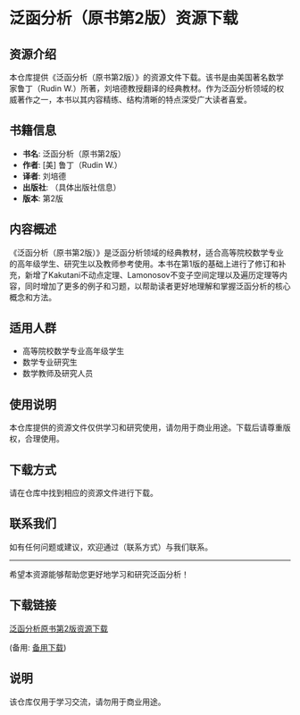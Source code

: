 # 泛函分析（原书第2版）资源下载

## 资源介绍

本仓库提供《泛函分析（原书第2版）》的资源文件下载。该书是由美国著名数学家鲁丁（Rudin W.）所著，刘培德教授翻译的经典教材。作为泛函分析领域的权威著作之一，本书以其内容精练、结构清晰的特点深受广大读者喜爱。

## 书籍信息

- **书名**: 泛函分析（原书第2版）
- **作者**: [美] 鲁丁（Rudin W.）
- **译者**: 刘培德
- **出版社**: （具体出版社信息）
- **版本**: 第2版

## 内容概述

《泛函分析（原书第2版）》是泛函分析领域的经典教材，适合高等院校数学专业的高年级学生、研究生以及教师参考使用。本书在第1版的基础上进行了修订和补充，新增了Kakutani不动点定理、Lamonosov不变子空间定理以及遍历定理等内容，同时增加了更多的例子和习题，以帮助读者更好地理解和掌握泛函分析的核心概念和方法。

## 适用人群

- 高等院校数学专业高年级学生
- 数学专业研究生
- 数学教师及研究人员

## 使用说明

本仓库提供的资源文件仅供学习和研究使用，请勿用于商业用途。下载后请尊重版权，合理使用。

## 下载方式

请在仓库中找到相应的资源文件进行下载。

## 联系我们

如有任何问题或建议，欢迎通过（联系方式）与我们联系。

---

希望本资源能够帮助您更好地学习和研究泛函分析！

## 下载链接
[泛函分析原书第2版资源下载](https://pan.quark.cn/s/96f7ca22e7e7) 

(备用: [备用下载](https://pan.baidu.com/s/1SwQN76FokZgYH5OcmMaNZQ?pwd=1234))

## 说明

该仓库仅用于学习交流，请勿用于商业用途。
